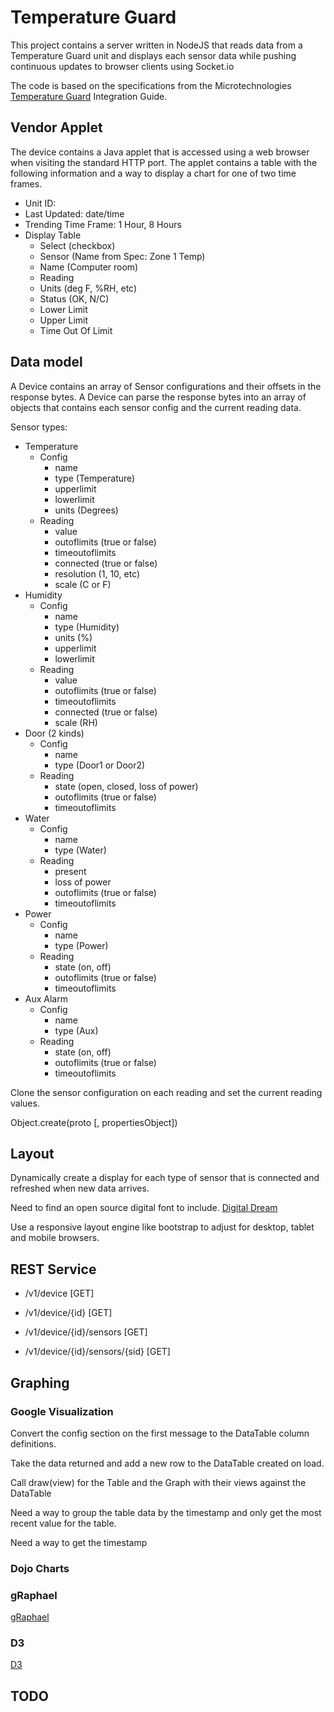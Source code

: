 # Temperature Guard #

This project contains a server written in NodeJS that reads data from a Temperature Guard unit and displays each sensor data while pushing continuous updates to browser clients using Socket.io

The code is based on the specifications from the Microtechnologies [Temperature Guard](http://www.temperatureguard.com) Integration Guide.

## Vendor Applet ##

The device contains a Java applet that is accessed using a web browser when visiting the standard HTTP port.  The applet contains a table with the following information and a way to display a chart for one of two time frames.

* Unit ID:
* Last Updated: date/time
* Trending Time Frame: 1 Hour, 8 Hours
* Display Table
    * Select (checkbox)
    * Sensor (Name from Spec: Zone 1 Temp)
    * Name (Computer room)
    * Reading
    * Units (deg F, %RH, etc)
    * Status (OK, N/C)
    * Lower Limit
    * Upper Limit
    * Time Out Of Limit

## Data model ##

A Device contains an array of Sensor configurations and their offsets in the response bytes.
A Device can parse the response bytes into an array of objects that contains each sensor
config and the current reading data.

Sensor types:

* Temperature
    * Config
        * name
	    * type (Temperature)
	    * upperlimit
	    * lowerlimit
	    * units (Degrees)
    * Reading
	    * value
        * outoflimits (true or false)
	    * timeoutoflimits
	    * connected (true or false)
	    * resolution (1, 10, etc)
	    * scale (C or F)
* Humidity
    * Config
	    * name
	    * type (Humidity)
	    * units (%)
	    * upperlimit
	    * lowerlimit
    * Reading
	    * value
	    * outoflimits (true or false)
	    * timeoutoflimits
	    * connected (true or false)
	    * scale (RH)
* Door (2 kinds)
    * Config
	    * name
	    * type (Door1 or Door2)
    * Reading
	    * state (open, closed, loss of power)
	    * outoflimits (true or false)
        * timeoutoflimits
* Water
    * Config
        * name
	    * type (Water)
    * Reading
        * present
        * loss of power
        * outoflimits (true or false)
        * timeoutoflimits
* Power
    * Config
        * name
	    * type (Power)
    * Reading
        * state (on, off)
        * outoflimits (true or false)
        * timeoutoflimits
* Aux Alarm
    * Config
        * name
	    * type (Aux)
    * Reading
        * state (on, off)
        * outoflimits (true or false)
        * timeoutoflimits

Clone the sensor configuration on each reading and set the current reading values.

Object.create(proto [, propertiesObject])

## Layout ##

Dynamically create a display for each type of sensor that is connected and refreshed when new data
arrives.

Need to find an open source digital font to include.
[Digital Dream](http://www.fontsquirrel.com/fonts/Digital-dream)

Use a responsive layout engine like bootstrap to adjust for desktop, tablet and mobile browsers.

## REST Service ##

* /v1/device [GET]
* /v1/device/{id} [GET]

* /v1/device/{id}/sensors [GET]
* /v1/device/{id}/sensors/{sid} [GET]

## Graphing ##

### Google Visualization ###

Convert the config section on the first message to the DataTable column definitions.

Take the data returned and add a new row to the DataTable created on load.

Call draw(view) for the Table and the Graph with their views against the DataTable

Need a way to group the table data by the timestamp and only get the most recent value for the table.

Need a way to get the timestamp


### Dojo Charts ###

### gRaphael ###
[gRaphael](http://g.raphaeljs.com/)

### D3 ###
[D3](http://d3js.org/)

## TODO ##



